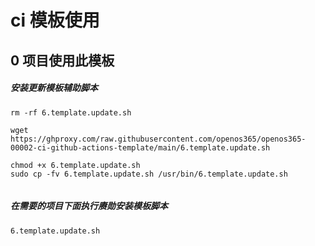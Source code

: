 # ci 模板使用


## 0 项目使用此模板

##### 安装更新模板辅助脚本
```
rm -rf 6.template.update.sh

wget https://ghproxy.com/raw.githubusercontent.com/openos365/openos365-00002-ci-github-actions-template/main/6.template.update.sh

chmod +x 6.template.update.sh
sudo cp -fv 6.template.update.sh /usr/bin/6.template.update.sh


```

##### 在需要的项目下面执行赓勋安装模板脚本

```
6.template.update.sh 
```
